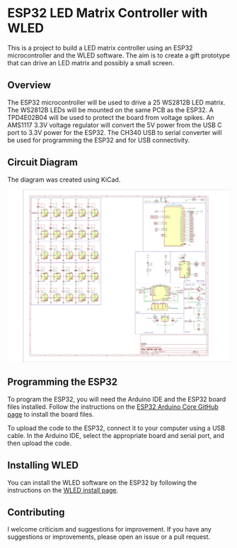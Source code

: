 # ESP32 LED Matrix Controller with WLED

This is a project to build a LED matrix controller using an ESP32 microcontroller and the WLED software. The aim is to create a gift prototype that can drive an LED matrix and possibly a small screen.

## Overview

The ESP32 microcontroller will be used to drive a 25 WS2812B LED matrix. The WS2812B LEDs will be mounted on the same PCB as the ESP32. A TPD4E02B04 will be used to protect the board from voltage spikes. An AMS1117 3.3V voltage regulator will convert the 5V power from the USB C port to 3.3V power for the ESP32. The CH340 USB to serial converter will be used for programming the ESP32 and for USB connectivity.

## Circuit Diagram

The diagram was created using KiCad.

![Circuit Diagram](https://raw.githubusercontent.com/Coniass/ESP32-WS2812B-Matrix/main/Schematic.jpg)

## Programming the ESP32

To program the ESP32, you will need the Arduino IDE and the ESP32 board files installed. Follow the instructions on the [ESP32 Arduino Core GitHub page](https://github.com/espressif/arduino-esp32) to install the board files.

To upload the code to the ESP32, connect it to your computer using a USB cable. In the Arduino IDE, select the appropriate board and serial port, and then upload the code.

## Installing WLED

You can install the WLED software on the ESP32 by following the instructions on the [WLED install page](https://install.wled.me/).

## Contributing

I welcome criticism and suggestions for improvement. If you have any suggestions or improvements, please open an issue or a pull request.
